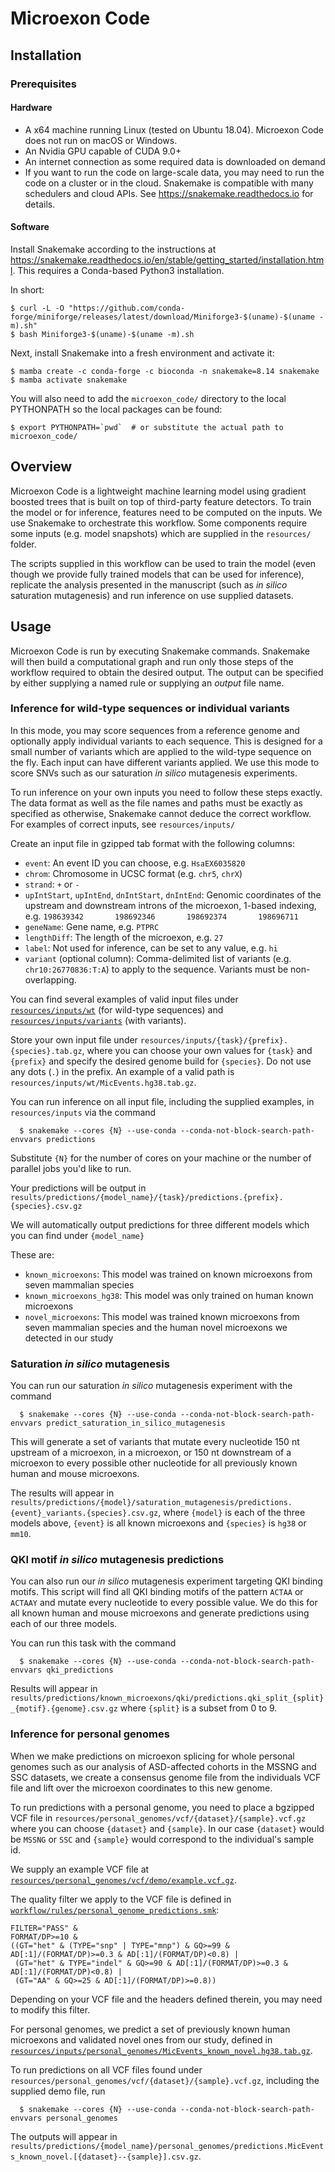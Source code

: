 # Microexon Code

## Installation

### Prerequisites

#### Hardware
- A x64 machine running Linux (tested on Ubuntu 18.04). Microexon Code does not run on macOS or Windows.
- An Nvidia GPU capable of CUDA 9.0+
- An internet connection as some required data is downloaded on demand
- If you want to run the code on large-scale data, you may need to run the code on a cluster or in the cloud. Snakemake is compatible with many schedulers and cloud APIs. See https://snakemake.readthedocs.io for details.

#### Software
Install Snakemake according to the instructions at https://snakemake.readthedocs.io/en/stable/getting_started/installation.html. This requires a Conda-based Python3 installation.

In short:

```shell
$ curl -L -O "https://github.com/conda-forge/miniforge/releases/latest/download/Miniforge3-$(uname)-$(uname -m).sh"
$ bash Miniforge3-$(uname)-$(uname -m).sh
```

Next, install Snakemake into a fresh environment and activate it:
```shell
$ mamba create -c conda-forge -c bioconda -n snakemake=8.14 snakemake
$ mamba activate snakemake
```

You will also need to add the `microexon_code/` directory to the local PYTHONPATH so the local packages can be found:
```shell
$ export PYTHONPATH=`pwd`  # or substitute the actual path to microexon_code/
```

## Overview
Microexon Code is a lightweight machine learning model using gradient boosted trees that is built on top of third-party feature detectors. To train the model or for inference, features need to be computed on the inputs. We use Snakemake to orchestrate this workflow. Some components require some inputs (e.g. model snapshots) which are supplied in the `resources/` folder.

The scripts supplied in this workflow can be used to train the model (even though we provide fully trained models that can be used for inference), replicate the analysis presented in the manuscript (such as _in silico_ saturation mutagenesis) and run inference on use supplied datasets.

## Usage
Microexon Code is run by executing Snakemake commands. Snakemake will then build a computational graph and run only those steps of the workflow required to obtain the desired output. The output can be specified by either supplying a named rule or supplying an _output_ file name.

### Inference for wild-type sequences or individual variants
In this mode, you may score sequences from a reference genome and optionally apply individual variants to each sequence. This is designed for a small number of variants which are applied to the wild-type sequence on the fly. Each input can have different variants applied. We use this mode to score SNVs such as our saturation _in silico_ mutagenesis experiments. 

To run inference on your own inputs you need to follow these steps exactly. The data format as well as the file names and paths must be exactly as specified as otherwise, Snakemake cannot deduce the correct workflow. For examples of correct inputs, see `resources/inputs/`

Create an input file in gzipped tab format with the following columns:
  - `event`: An event ID you can choose, e.g. `HsaEX6035820`
  - `chrom`: Chromosome in UCSC format (e.g. `chr5`, `chrX`)
  - `strand`: `+` or `-`
  - `upIntStart`, `upIntEnd`, `dnIntStart`, `dnIntEnd`: Genomic coordinates of the upstream and downstream introns of the microexon, 1-based indexing, e.g. `198639342       198692346       198692374       198696711`
  - `geneName`: Gene name, e.g. `PTPRC`
  - `lengthDiff`: The length of the microexon, e.g. `27`
  - `label`: Not used for inference, can be set to any value, e.g. `hi`
  - `variant` (optional column): Comma-delimited list of variants (e.g. `chr10:26770836:T:A`) to apply to the sequence. Variants must be non-overlapping. 

You can find several examples of valid input files under [`resources/inputs/wt`](resources/inputs/wt) (for wild-type sequences) and [`resources/inputs/variants`](resources/inputs/variants) (with variants). 

Store your own input file under `resources/inputs/{task}/{prefix}.{species}.tab.gz`, where you can choose your own values for `{task}` and `{prefix}` and specify the desired genome build for `{species}`. Do not use any dots (`.`) in the prefix. An example of a valid path is `resources/inputs/wt/MicEvents.hg38.tab.gz`.
 
You can run inference on all input file, including the supplied examples, in `resources/inputs` via the command
```shell
  $ snakemake --cores {N} --use-conda --conda-not-block-search-path-envvars predictions
``` 
Substitute `{N}` for the number of cores on your machine or the number of parallel jobs you'd like to run.

Your predictions will be output in `results/predictions/{model_name}/{task}/predictions.{prefix}.{species}.csv.gz`

We will automatically output predictions for three different models which you can find under `{model_name}`

These are:
  - `known_microexons`: This model was trained on known microexons from seven mammalian species
  - `known_microexons_hg38`: This model was only trained on human known microexons
  - `novel_microexons`: This model was trained known microexons from seven mammalian species and the human novel microexons we detected in our study

### Saturation _in silico_ mutagenesis
You can run our saturation _in silico_ mutagenesis experiment with the command
```shell
  $ snakemake --cores {N} --use-conda --conda-not-block-search-path-envvars predict_saturation_in_silico_mutagenesis
```

This will generate a set of variants that mutate every nucleotide 150 nt upstream of a microexon, in a microexon, or 150 nt downstream of a microexon to every possible other nucleotide for all previously known human and mouse microexons.

The results will appear in `results/predictions/{model}/saturation_mutagenesis/predictions.{event}_variants.{species}.csv.gz`, where `{model}` is each of the three models above, `{event}` is all known microexons and `{species}` is `hg38` or `mm10`.

### QKI motif _in silico_ mutagenesis predictions
You can also run our _in silico_ mutagenesis experiment targeting QKI binding motifs. This script will find all QKI binding motifs of the pattern `ACTAA` or `ACTAAY` and mutate every nucleotide to every possible value. We do this for all known human and mouse microexons and generate predictions using each of our three models.

You can run this task with the command
```shell
  $ snakemake --cores {N} --use-conda --conda-not-block-search-path-envvars qki_predictions
```

Results will appear in `results/predictions/known_microexons/qki/predictions.qki_split_{split}_{motif}.{genome}.csv.gz` where `{split}` is a subset from 0 to 9.

### Inference for personal genomes
When we make predictions on microexon splicing for whole personal genomes such as our analysis of ASD-affected cohorts in the MSSNG and SSC datasets, we create a consensus genome file from the individuals VCF file and lift over the microexon coordinates to this new genome.

To run predictions with a personal genome, you need to place a bgzipped VCF file in `resources/personal_genomes/vcf/{dataset}/{sample}.vcf.gz` where you can choose `{dataset}` and `{sample}`. In our case `{dataset}` would be `MSSNG` or `SSC` and `{sample}` would correspond to the individual's sample id.

We supply an example VCF file at [`resources/personal_genomes/vcf/demo/example.vcf.gz`](resources/personal_genomes/vcf/demo/example.vcf.gz).

The quality filter we apply to the VCF file is defined in [`workflow/rules/personal_genome_predictions.smk`](workflow/rules/personal_genome_predictions.smk#1):
```shell
FILTER="PASS" & 
FORMAT/DP>=10 & 
((GT="het" & (TYPE="snp" | TYPE="mnp") & GQ>=99 & AD[:1]/(FORMAT/DP)>=0.3 & AD[:1]/(FORMAT/DP)<0.8) | 
 (GT="het" & TYPE="indel" & GQ>=90 & AD[:1]/(FORMAT/DP)>=0.3 & AD[:1]/(FORMAT/DP)<0.8) | 
 (GT="AA" & GQ>=25 & AD[:1]/(FORMAT/DP)>=0.8))
```
Depending on your VCF file and the headers defined therein, you may need to modify this filter.

For personal genomes, we predict a set of previously known human microexons and validated novel ones from our study, defined in [`resources/inputs/personal_genomes/MicEvents_known_novel.hg38.tab.gz`](resources/inputs/personal_genomes/MicEvents_known_novel.hg38.tab.gz).

To run predictions on all VCF files found under `resources/personal_genomes/vcf/{dataset}/{sample}.vcf.gz`, including the supplied demo file, run
```shell
  $ snakemake --cores {N} --use-conda --conda-not-block-search-path-envvars personal_genomes
```

The outputs will appear in ``results/predictions/{model_name}/personal_genomes/predictions.MicEvents_known_novel.[{dataset}--{sample}].csv.gz``.